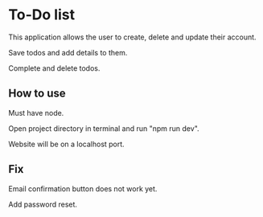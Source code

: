 # To-Do list

This application allows the user to create, delete and update their account.

Save todos and add details to them.

Complete and delete todos.

## How to use

Must have node.

Open project directory in terminal and run "npm run dev".

Website will be on a localhost port.

## Fix

Email confirmation button does not work yet.

Add password reset.
